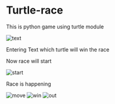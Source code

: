 # Turtle-race
This is python game using turtle module 

![text](https://github.com/sahuf2003/Turtle-race/assets/127684377/16c6b87e-9d76-4220-a20d-83b408f392cb)


Entering Text which turtle will win the race

Now race will start


![start](https://github.com/sahuf2003/Turtle-race/assets/127684377/3e9b6a4e-6637-40da-9c74-7a25f83d1e26)

Race is happening


![move](https://github.com/sahuf2003/Turtle-race/assets/127684377/02703252-9558-46d7-aa4c-13785f15685b)
![win](https://github.com/sahuf2003/Turtle-race/assets/127684377/6e744231-58c9-44ab-ad95-91ff23864ef0)
![out](https://github.com/sahuf2003/Turtle-race/assets/127684377/a2d6a41b-fe2d-4453-a7f0-78429a73c9b2)
